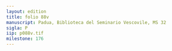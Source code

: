 ```yaml
---
layout: edition
title: folio 88v
manuscript: Padua, Biblioteca del Seminario Vescovile, MS 32
sigla: P
iip: p088v.tif
milestone: 176
---
```

